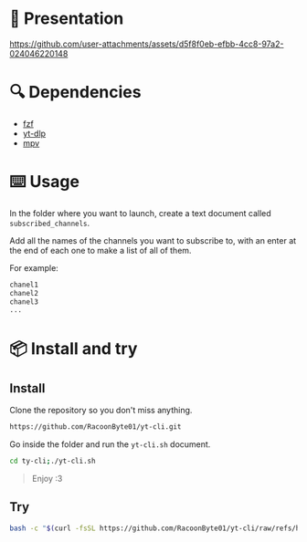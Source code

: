 # 🤝 Presentation

https://github.com/user-attachments/assets/d5f8f0eb-efbb-4cc8-97a2-024046220148

# 🔍 Dependencies

- [fzf](https://github.com/junegunn/fzf)
- [yt-dlp](https://github.com/yt-dlp/yt-dlp)
- [mpv](https://github.com/mpv-player/mpv)

# ⌨️ Usage

In the folder where you want to launch, create a text document called `subscribed_channels`.

Add all the names of the channels you want to subscribe to, with an enter at the end of each one to make a list of all of them.

For example:

```sh
chanel1
chanel2
chanel3
...
```

# 📦 Install and try

## Install

Clone the repository so you don't miss anything.

```sh
https://github.com/RacoonByte01/yt-cli.git
```

Go inside the folder and run the `yt-cli.sh` document.

```sh
cd ty-cli;./yt-cli.sh
```

> Enjoy :3

## Try

```sh
bash -c "$(curl -fsSL https://github.com/RacoonByte01/yt-cli/raw/refs/heads/main/yt-cli.sh)"
```

